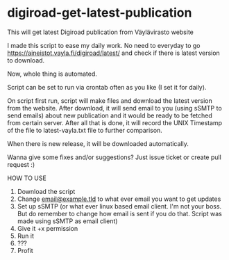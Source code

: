 # digiroad-get-latest-publication
This will get latest Digiroad publication from Väylävirasto website

I made this script to ease my daily work.
No need to everyday to go https://aineistot.vayla.fi/digiroad/latest/ and check if there is latest version to download.

Now, whole thing is automated.

Script can be set to run via crontab often as you like (I set it for daily).

On script first run, script will make files and download the latest version from the website.
After download, it will send email to you (using sSMTP to send emails) about new publication and it would be ready to be fetched from certain server.
After all that is done, it will record the UNIX Timestamp of the file to latest-vayla.txt file to further comparison.

When there is new release, it will be downloaded automatically.

Wanna give some fixes and/or suggestions? Just issue ticket or create pull request :)


HOW TO USE

1. Download the script
2. Change email@example.tld to what ever email you want to get updates
3. Set up sSMTP (or what ever linux based email client. I'm not your boss. But do remember to change how email is sent if you do that. Script was made using sSMTP as email client)
4. Give it +x permission
5. Run it
6. ???
7. Profit
